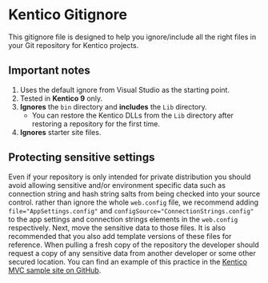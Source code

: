 # Kentico Gitignore

This gitignore file is designed to help you ignore/include all the right files in your Git repository for Kentico projects. 

## Important notes
1. Uses the default ignore from Visual Studio as the starting point.
1. Tested in **Kentico 9** only. 
1. **Ignores** the `bin` directory and **includes** the `Lib` directory.
    * You can restore the Kentico DLLs from the `Lib` directory after restoring a repository for the first time.
1. **Ignores** starter site files.

## Protecting sensitive settings
Even if your repository is only intended for private distribution you should avoid allowing sensitive and/or environment specific data such as connection string and hash string salts from being checked into your source control. rather than ignore the whole `web.config` file, we recommend adding `file="AppSettings.config"` and `configSource="ConnectionStrings.config"` to the app settings and connection strings elements in the `web.config` respectively. Next, move the sensitive data to those files. It is also recommended that you also add template versions of these files for reference. When pulling a fresh copy of the repository the developer should request a copy of any sensitive data from another developer or some other secured location. You can find an example of this practice in the [Kentico MVC sample site on GitHub](https://github.com/Kentico/Mvc/tree/master/src/DancingGoat).
